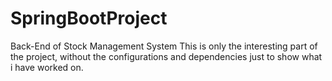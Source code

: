 # SpringBootProject
Back-End of Stock Management System
This is only the interesting part of the project, without the configurations and dependencies just to show what i have worked on.
